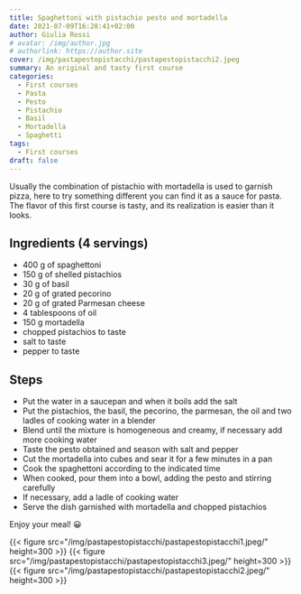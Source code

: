 ```yaml
---
title: Spaghettoni with pistachio pesto and mortadella
date: 2021-07-09T16:28:41+02:00
author: Giulia Rossi
# avatar: /img/author.jpg
# authorlink: https://author.site
cover: /img/pastapestopistacchi/pastapestopistacchi2.jpeg
summary: An original and tasty first course
categories:
  - First courses
  - Pasta
  - Pesto
  - Pistachio
  - Basil
  - Mortadella
  - Spaghetti
tags:
  - First courses
draft: false
---
```


Usually the combination of pistachio with mortadella is used to garnish pizza, here to try something different you can find it as a sauce for pasta.
The flavor of this first course is tasty, and its realization is easier than it looks.

## Ingredients (4 servings)

* 400 g of spaghettoni
* 150 g of shelled pistachios
* 30 g of basil
* 20 g of grated pecorino
* 20 g of grated Parmesan cheese
* 4 tablespoons of oil
* 150 g mortadella
* chopped pistachios to taste
* salt to taste
* pepper to taste

## Steps

* Put the water in a saucepan and when it boils add the salt
* Put the pistachios, the basil, the pecorino, the parmesan, the oil and two ladles of cooking water in a blender
* Blend until the mixture is homogeneous and creamy, if necessary add more cooking water
* Taste the pesto obtained and season with salt and pepper
* Cut the mortadella into cubes and sear it for a few minutes in a pan
* Cook the spaghettoni according to the indicated time
* When cooked, pour them into a bowl, adding the pesto and stirring carefully
* If necessary, add a ladle of cooking water
* Serve the dish garnished with mortadella and chopped pistachios

Enjoy your meal! 😀

 {{< figure src="/img/pastapestopistacchi/pastapestopistacchi1.jpeg/" height=300  >}}
 {{< figure src="/img/pastapestopistacchi/pastapestopistacchi3.jpeg/" height=300  >}}
 {{< figure src="/img/pastapestopistacchi/pastapestopistacchi2.jpeg/" height=300  >}}